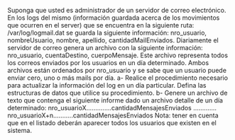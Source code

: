 Suponga que usted es administrador de un servidor de correo electrónico. En los logs del mismo (información guardada acerca de los movimientos que ocurren en el server) que se encuentra en la siguiente ruta: /var/log/logmail.dat se guarda la siguiente información: nro_usuario, nombreUsuario, nombre, apellido, cantidadMailEnviados. Diariamente el servidor de correo genera un archivo con la siguiente información: nro_usuario, cuentaDestino, cuerpoMensaje. Este archivo representa todos los correos enviados por los usuarios en un día determinado. Ambos archivos están ordenados por nro_usuario y se sabe que un usuario puede enviar cero, uno o más mails por día.
a- Realice el procedimiento necesario para actualizar la información del log en un día particular. Defina las estructuras de datos que utilice su procedimiento.
b- Genere un archivo de texto que contenga el siguiente informe dado un archivo detalle de un día determinado:
nro_usuarioX..............cantidadMensajesEnviados
.............
nro_usuarioX+n...........cantidadMensajesEnviados
Nota: tener en cuenta que en el listado deberán aparecer todos los usuarios que existen en el sistema.